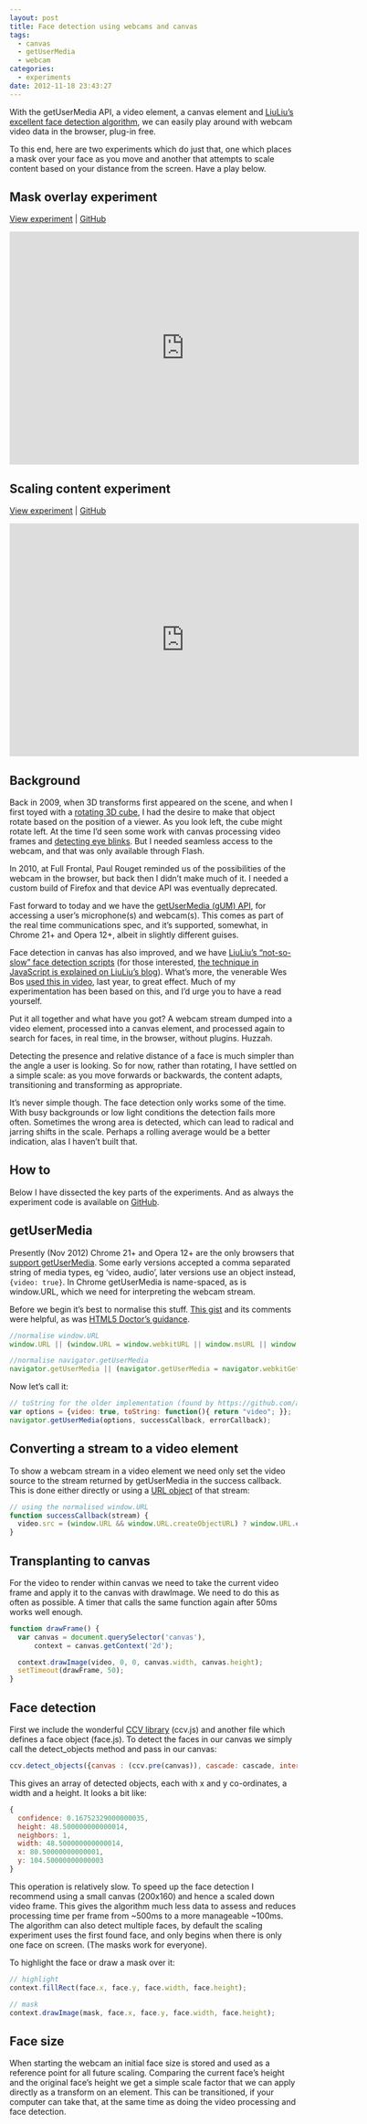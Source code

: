```yaml
---
layout: post
title: Face detection using webcams and canvas
tags:
  - canvas
  - getUserMedia
  - webcam
categories:
  - experiments
date: 2012-11-18 23:43:27
---
```


With the getUserMedia API, a video element, a canvas element and [LiuLiu’s excellent face detection algorithm](https://github.com/liuliu/ccv), we can easily play around with webcam video data in the browser, plug-in free.

To this end, here are two experiments which do just that, one which places a mask over your face as you move and another that attempts to scale content based on your distance from the screen. Have a play below.

## Mask overlay experiment

[View experiment](http://fofr.github.io/paulrhayes.com-experiments/webcam/mask.html) | [GitHub](https://github.com/fofr/paulrhayes.com-experiments/tree/master/webcam)

<div class="video-wrapper"><iframe class="vimeo" src="https://player.vimeo.com/video/53803605" width="612" height="408" frameborder="0"></iframe></div>

## Scaling content experiment

[View experiment](http://fofr.github.io/paulrhayes.com-experiments/webcam/) | [GitHub](https://github.com/fofr/paulrhayes.com-experiments/tree/master/webcam)

<div class="video-wrapper"><iframe class="vimeo" src="https://player.vimeo.com/video/53803604" width="612" height="408" frameborder="0"></iframe></div>

## Background

Back in 2009, when 3D transforms first appeared on the scene, and when I first toyed with a [rotating 3D cube](/2009-07/animated-css3-cube-interface-using-3d-transforms/), I had the desire to make that object rotate based on the position of a viewer. As you look left, the cube might rotate left. At the time I’d seen some work with canvas processing video frames and [detecting eye blinks](http://ajaxian.com/archives/finally-a-useful-blink-tag-detecting-your-user-blinking). But I needed seamless access to the webcam, and that was only available through Flash.

In 2010, at Full Frontal, Paul Rouget reminded us of the possibilities of the webcam in the browser, but back then I didn’t make much of it. I needed a custom build of Firefox and that device API was eventually deprecated.

Fast forward to today and we have the [getUserMedia (gUM) API](https://dev.w3.org/2011/webrtc/editor/getusermedia.html), for accessing a user’s microphone(s) and webcam(s). This comes as part of the real time communications spec, and it’s supported, somewhat, in Chrome 21+ and Opera 12+, albeit in slightly different guises.

Face detection in canvas has also improved, and we have [LiuLiu’s “not-so-slow” face detection scripts](https://github.com/liuliu/ccv) (for those interested, [the technique in JavaScript is explained on LiuLiu’s blog](http://liuliu.me/eyes/javascript-face-detection-explained/)). What’s more, the venerable Wes Bos [used this in video](http://wesbos.com/html5-video-face-detection-canvas-javascript/), last year, to great effect. Much of my experimentation has been based on this, and I’d urge you to have a read yourself.

Put it all together and what have you got? A webcam stream dumped into a video element, processed into a canvas element, and processed again to search for faces, in real time, in the browser, without plugins. Huzzah.

Detecting the presence and relative distance of a face is much simpler than the angle a user is looking. So for now, rather than rotating, I have settled on a simple scale: as you move forwards or backwards, the content adapts, transitioning and transforming as appropriate.

It’s never simple though. The face detection only works some of the time. With busy backgrounds or low light conditions the detection fails more often. Sometimes the wrong area is detected, which can lead to radical and jarring shifts in the scale. Perhaps a rolling average would be a better indication, alas I haven’t built that.

## How to

Below I have dissected the key parts of the experiments. And as always the experiment code is available on [GitHub](https://github.com/fofr/paulrhayes.com-experiments/webcam/).

## getUserMedia

Presently (Nov 2012) Chrome 21+ and Opera 12+ are the only browsers that [support getUserMedia](http://caniuse.com/stream). Some early versions accepted a comma separated string of media types, eg ‘video, audio’, later versions use an object instead, `{video: true}`. In Chrome getUserMedia is name-spaced, as is window.URL, which we need for interpreting the webcam stream.

Before we begin it’s best to normalise this stuff. [This gist](https://gist.github.com/f2ac64ed7fc467ccdfe3) and its comments were helpful, as was [HTML5 Doctor’s guidance](http://html5doctor.com/getusermedia/).

```js
//normalise window.URL
window.URL || (window.URL = window.webkitURL || window.msURL || window.oURL);

//normalise navigator.getUserMedia
navigator.getUserMedia || (navigator.getUserMedia = navigator.webkitGetUserMedia || navigator.mozGetUserMedia || navigator.msGetUserMedia);
```

Now let’s call it:

```js
// toString for the older implementation (found by https://github.com/agektmr)
var options = {video: true, toString: function(){ return "video"; }};
navigator.getUserMedia(options, successCallback, errorCallback);
```

## Converting a stream to a video element

To show a webcam stream in a video element we need only set the video source to the stream returned by getUserMedia in the success callback. This is done either directly or using a [URL object](https://developer.mozilla.org/en-US/docs/DOM/window.URL.createObjectURL) of that stream:

```js
// using the normalised window.URL
function successCallback(stream) {
  video.src = (window.URL && window.URL.createObjectURL) ? window.URL.createObjectURL(stream) : stream;
}
```

## Transplanting to canvas

For the video to render within canvas we need to take the current video frame and apply it to the canvas with drawImage. We need to do this as often as possible. A timer that calls the same function again after 50ms works well enough.

```js
function drawFrame() {
  var canvas = document.querySelector('canvas'),
      context = canvas.getContext('2d');

  context.drawImage(video, 0, 0, canvas.width, canvas.height);
  setTimeout(drawFrame, 50);
}
```

## Face detection

First we include the wonderful [CCV library](https://github.com/liuliu/ccv/tree/stable/js) (ccv.js) and another file which defines a face object (face.js). To detect the faces in our canvas we simply call the detect_objects method and pass in our canvas:

```js
ccv.detect_objects({canvas : (ccv.pre(canvas)), cascade: cascade, interval: 2, min_neighbors: 1});
```

This gives an array of detected objects, each with x and y co-ordinates, a width and a height. It looks a bit like:

```js
{
  confidence: 0.16752329000000035,
  height: 48.500000000000014,
  neighbors: 1,
  width: 48.500000000000014,
  x: 80.50000000000001,
  y: 104.50000000000003
}
```

This operation is relatively slow. To speed up the face detection I recommend using a small canvas (200x160) and hence a scaled down video frame. This gives the algorithm much less data to assess and reduces processing time per frame from ~500ms to a more manageable ~100ms. The algorithm can also detect multiple faces, by default the scaling experiment uses the first found face, and only begins when there is only one face on screen. (The masks work for everyone).

To highlight the face or draw a mask over it:

```js
// highlight
context.fillRect(face.x, face.y, face.width, face.height);

// mask
context.drawImage(mask, face.x, face.y, face.width, face.height);
```

## Face size

When starting the webcam an initial face size is stored and used as a reference point for all future scaling. Comparing the current face’s height and the original face’s height we get a simple scale factor that we can apply directly as a transform on an element. This can be transitioned, if your computer can take that, at the same time as doing the video processing and face detection.
